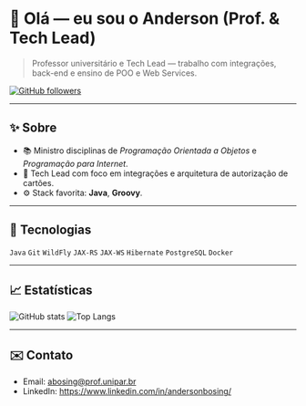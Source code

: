 # 👋 Olá — eu sou o Anderson (Prof. & Tech Lead)

> Professor universitário e Tech Lead — trabalho com integrações, back-end e ensino de POO e Web Services.

[![GitHub followers](https://img.shields.io/github/followers/profandersonbosing?label=Seguidores&style=social)](https://github.com/profandersonbosing)

---

## ✨ Sobre
- 📚 Ministro disciplinas de *Programação Orientada a Objetos* e *Programação para Internet*.
- 💼 Tech Lead com foco em integrações e arquitetura de autorização de cartões.
- ⚙️ Stack favorita: **Java**, **Groovy**.

---

## 🧰 Tecnologias
`Java` `Git` `WildFly` `JAX-RS` `JAX-WS` `Hibernate` `PostgreSQL` `Docker`

---

## 📈 Estatísticas
<!-- GitHub Readme Stats (exemplo, substitua SEU-USUARIO) -->
![GitHub stats](https://github-readme-stats.vercel.app/api?username=profandersonbosing&show_icons=true&theme=radical)
![Top Langs](https://github-readme-stats.vercel.app/api/top-langs/?username=profandersonbosing&layout=compact&theme=radical)

---

## ✉️ Contato
- Email: abosing@prof.unipar.br
- LinkedIn: https://www.linkedin.com/in/andersonbosing/

